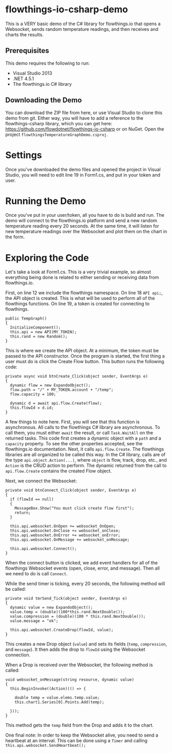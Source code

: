 # flowthings-io-csharp-demo

This is a VERY basic demo of the C# library for flowthings.io that opens a Websocket, sends random temperature readings, and then receives and charts the results.

## Prerequisites

This demo requires the following to run:

 * Visual Studio 2013
 * .NET 4.5.1
 * The flowthings.io C# library


## Downloading the Demo

You can download the ZIP file from here, or use Visual Studio to clone this demo from git.  Either way, you will have to add a reference to the flowthings-csharp library, which you can get here: https://github.com/flowdotnet/flowthings-io-csharp or on NuGet. Open the project `flowthingsTemperatureGraphDemo.csproj`.   


# Settings

Once you've downloaded the demo files and opened the project in Visual Studio, you will need to edit line 19 in Form1.cs, and put in your token and user.

# Running the Demo

Once you've put in your user/token, all you have to do is build and run.  The demo will connect to the flowthings.io platform and send a new random temperature reading every 20 seconds.  At the same time, it will listen for new temperature readings over the Websocket and plot them on the chart in the form.

# Exploring the Code

Let's take a look at Form1.cs.  This is a very trivial example, so almost everything being done is related to either sending or receiving data from flowthings.io.

First, on line 12 we include the flowthings namespace.  On line 18 `API api;`, the API object is created.  This is what will be used to perform all of the flowthings functions.  On line 19, a token is created for connecting to flowthings.

```
public TempGraph()
{
  InitializeComponent();
  this.api = new API(MY_TOKEN);
  this.rand = new Random();
}
```

This is where we create the API object.  At a minimum, the token must be passed to the API constructor.  Once the program is started, the first thing a user must do is click the Create Flow button.  This button runs the following code:

```
private async void btnCreate_Click(object sender, EventArgs e)
{
  dynamic flow = new ExpandoObject();
  flow.path = "/" + MY_TOKEN.account + "/temp";
  flow.capacity = 100;
            
  dynamic d = await api.flow.Create(flow);
  this.flowId = d.id;
}
```

A few things to note here.  First, you will see that this function is asynchronous.  All calls to the flowthings C# library are asynchronous.  To call them, you must either `await` the result, or call `Task.WaitAll` on the returned tasks.  This code first creates a dynamic object with a `path` and a `capacity` property.  To see the other properties accepted, see the flowthings.io documentation.  Next, it calls `api.flow.Create`.  The flowthings libraries are all organized to be called this way.  In the C# library, calls are of the type `api.object.Action(...)`, where `object` is flow, track, drop, etc., and `Action` is the CRUD action to perform.  The dynamic returned from the call to `api.flow.Create` contains the created Flow object.

Next, we connect the Websocket:

```
private void btnConnect_Click(object sender, EventArgs e)
{
  if (flowId == null)
  {
    MessageBox.Show("You must click create flow first");
    return;
  }

  this.api.websocket.OnOpen += websocket_OnOpen;
  this.api.websocket.OnClose += websocket_onClose;
  this.api.websocket.OnError += websocket_onError;
  this.api.websocket.OnMessage += websocket_onMessage;

  this.api.websocket.Connect();
}
```

When the connect button is clicked, we add event handlers for all of the flowthings Websocket events (open, close, error, and message).  Then all we need to do is call `Connect`.

While the send timer is ticking, every 20 seconds, the following method will be called:

```
private void tmrSend_Tick(object sender, EventArgs e)
{
  dynamic value = new ExpandoObject();
  value.temp = (double)(100*this.rand.NextDouble());
  value.compression = (double)(100 * this.rand.NextDouble());
  value.message = "ok";

  this.api.websocket.CreateDrop(flowId, value);
}
```

This creates a new Drop object (`value`) and sets its fields (`temp`, `compression`, and `message`).  It then adds the drop to `flowId` using the Websocket connection.

When a Drop is received over the Websocket, the following method is called:

```
void websocket_onMessage(string resource, dynamic value)
{
  this.BeginInvoke((Action)(() => {

    double temp = value.elems.temp.value;
    this.chart1.Series[0].Points.Add(temp);
            
  }));
}
```

This method gets the `temp` field from the Drop and adds it to the chart.

One final note: In order to keep the Websocket alive, you need to send a heartbeat at an interval.  This can be done using a `Timer` and calling `this.api.websocket.SendHeartbeat();`

